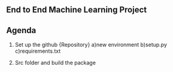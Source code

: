 ## End to End Machine Learning Project

## Agenda

1) Set up the github {Repository}
 a)new environment
 b)setup.py
 c)requirements.txt 

2) Src folder and build the package  
